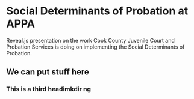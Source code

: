 # Social Determinants of Probation at APPA

Reveal.js presentation on the work Cook County Juvenile Court and Probation Services is doing on implementing the Social Determinants of Probation.

## We can put stuff here

### This is a third headimkdir ng

